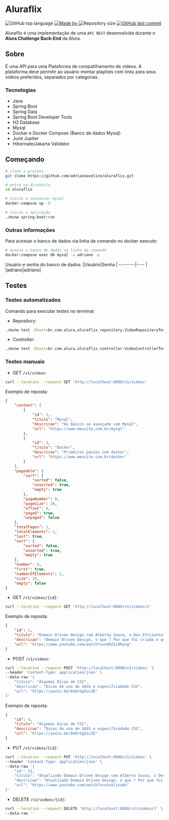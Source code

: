 # Aluraflix
<p>
    <img alt="GitHub top language" src="https://img.shields.io/github/languages/top/adrianoavelino/aluraflix">
    <a href="https://github.com/my-study-area">
        <img alt="Made by" src="https://img.shields.io/badge/made%20by-adriano%20avelino-gree">
    </a>
    <img alt="Repository size" src="https://img.shields.io/github/repo-size/adrianoavelino/aluraflix">
    <a href="https://github.com/EliasGcf/readme-template/commits/master">
    <img alt="GitHub last commit" src="https://img.shields.io/github/last-commit/adrianoavelino/aluraflix">
    </a>
</p>

Aluraflix é uma implementação de uma `API REST` desenvolvida durante o **Alura Challenge Back-End** da Alura.

## Sobre
É uma API para uma Plataforma de compatilhamento de vídeos. A plataforma deve permitir ao usuário montar playlists com links para seus vídeos preferidos, separados por categorias.

### Tecnologias
- Java
- Spring Boot
- Spring Data
- Spring Boot Developer Tools
- H2 Database
- Mysql
- Docker e Docker Compose (Banco de dados Mysql)
- Junit Jupiter
- Hibernate/Jakarta Validator

## Começando
```bash
# clone o projeto
git clone https://github.com/adrianoavelino/aluraflix.git

# entre no diretório
cd aluraflix

# inicie o container mysql
docker-compose up -d

# inicie a aplicação
./mvnw spring-boot:run
```
### Outras informações
Para acessar o banco de dados via linha de comando no docker execute:
```bash
# acessa o banco de dados na linha de comando
docker-compose exec db mysql -u adriano -p
```
Usuário e senha do banco de dados:
|Usuário|Senha  |
--------|----   |
|adriano|adriano|

## Testes

### Testes automatizados
Comando para executar testes no terminal:
- Repository:
```bash
./mvnw test -Dtest=br.com.alura.aluraflix.repository.VideoRepositoryTest -e
```
- Controller:
```bash
./mvnw test -Dtest=br.com.alura.aluraflix.controller.VideoControllerTest -e
```

### Testes manuais
- GET `/v1/videos`:
```bash
curl --location --request GET 'http://localhost:8080/v1/videos'
```
Exemplo de reposta:
```json
{
    "content": [
        {
            "id": 2,
            "titulo": "Mysql",
            "descricao": "Do básico ao avançado com Mysql",
            "url": "https://www.meusite.com.br/mysql"
        },
        {
            "id": 3,
            "titulo": "Docker",
            "descricao": "Primeiros passos com docker",
            "url": "https://www.meusite.com.br/docker"
        }
    ],
    "pageable": {
        "sort": {
            "sorted": false,
            "unsorted": true,
            "empty": true
        },
        "pageNumber": 0,
        "pageSize": 20,
        "offset": 0,
        "paged": true,
        "unpaged": false
    },
    "totalPages": 1,
    "totalElements": 2,
    "last": true,
    "sort": {
        "sorted": false,
        "unsorted": true,
        "empty": true
    },
    "number": 0,
    "first": true,
    "numberOfElements": 2,
    "size": 20,
    "empty": false
}
```
- GET `/v1/videos/{id}`:
```bash
curl --location --request GET 'http://localhost:8080/v1/videos/1'
```

Exemplo de reposta:
```json
{
    "id": 1,
    "titulo": "Domain Driven Design com Alberto Sousa, o Dev Eficiente",
    "descricao": "Domain Driven Design, o que ? Por que foi criada e qual objetivo dessa linguagem dentro da programao?",
    "url": "https://www.youtube.com/watch?v=n40Z1c9Ryog"
}
```
- POST `/v1/videos`:
```bash
curl --location --request POST 'http://localhost:8080/v1/videos' \
--header 'Content-Type: application/json' \
--data-raw '{
    "titulo": "Algumas Dicas de CSS",
    "descricao": "Dicas de uso de SASS e especificadade CSS",
    "url": "https://youtu.be/bOdrGg5oc3E"
}'
```
Exemplo de reposta:
```json
{
    "id": 4,
    "titulo": "Algumas Dicas de CSS",
    "descricao": "Dicas de uso de SASS e especificadade CSS",
    "url": "https://youtu.be/bOdrGg5oc3E"
}
```
- PUT `/v1/videos/{id}`:
```bash
curl --location --request PUT 'http://localhost:8080/v1/videos' \
--header 'Content-Type: application/json' \
--data-raw '{
    "id": 22,
    "titulo": "Atualizado Domain Driven Design com Alberto Sousa, o Dev Eficiente",
    "descricao": "Atualizado Domain Driven Design, o que ? Por que foi criada e qual objetivo dessa linguagem dentro da programao?",
    "url": "https://www.youtube.com/watch?v=atualizado"
}'
```
- DELETE `/v1/videos/{id}`:
```bash
curl --location --request DELETE 'http://localhost:8080/v1/videos/1' \
--data-raw ''
```
